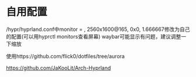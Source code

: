 # 自用配置



/hypr/hyprland.conf中monitor = , 2560x1600@165, 0x0, 1.666667修改为自己的配置(可以用hyprctl monitors查看屏幕)
waybar可能显示有问题，建议调整一下缩放


使用https://github.com/flick0/dotfiles/tree/aurora




https://github.com/JaKooLit/Arch-Hyprland
